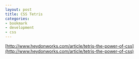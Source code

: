 ```yaml
---
layout: post
title: CSS Tetris
categories:
- bookmark
- development
- css
---
```


[http://www.heydonworks.com/article/tetris-the-power-of-css](http://www.heydonworks.com/article/tetris-the-power-of-css)